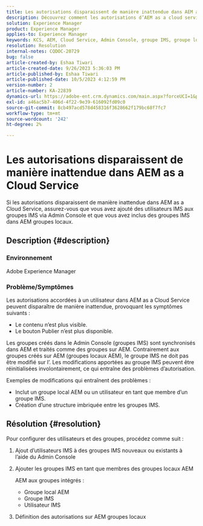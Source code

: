 ```yaml
---
title: Les autorisations disparaissent de manière inattendue dans AEM as a Cloud Service
description: Découvrez comment les autorisations d’AEM as a cloud service peuvent disparaître, entraînant l’invisibilité du contenu et l’absence d’options de publication.
solution: Experience Manager
product: Experience Manager
applies-to: Experience Manager
keywords: KCS, AEM, Cloud Service, Admin Console, groupe IMS, groupe local
resolution: Resolution
internal-notes: CQDOC-20729
bug: false
article-created-by: Eshaa Tiwari
article-created-date: 9/26/2023 5:36:03 PM
article-published-by: Eshaa Tiwari
article-published-date: 10/5/2023 4:12:59 PM
version-number: 2
article-number: KA-22839
dynamics-url: https://adobe-ent.crm.dynamics.com/main.aspx?forceUCI=1&pagetype=entityrecord&etn=knowledgearticle&id=26b81524-935c-ee11-be6f-6045bd006704
exl-id: a46ac5b7-406d-4f22-9e39-616092fd09c0
source-git-commit: 8cb497acd578d458316f3628662f179bc68f7fc7
workflow-type: tm+mt
source-wordcount: '242'
ht-degree: 2%

---
```


# Les autorisations disparaissent de manière inattendue dans AEM as a Cloud Service


Si les autorisations disparaissent de manière inattendue dans AEM as a Cloud Service, assurez-vous que vous avez ajouté des utilisateurs IMS aux groupes IMS via Admin Console et que vous avez inclus des groupes IMS dans AEM groupes locaux.

## Description {#description}


### Environnement

Adobe Experience Manager

### <b>Problème/</b>Symptômes

Les autorisations accordées à un utilisateur dans AEM as a Cloud Service peuvent disparaître de manière inattendue, provoquant les symptômes suivants :

- Le contenu n’est plus visible.
- Le bouton Publier n’est plus disponible.


Les groupes créés dans le Admin Console (groupes IMS) sont synchronisés dans AEM et traités comme des groupes sur AEM. Contrairement aux groupes créés sur AEM (groupes locaux AEM), le groupe IMS ne doit pas être modifié sur l’. Les modifications apportées au groupe IMS peuvent être réinitialisées involontairement, ce qui entraîne des problèmes d’autorisation.

Exemples de modifications qui entraînent des problèmes :

- Inclut un groupe local AEM ou un utilisateur en tant que membre d’un groupe IMS.
- Création d’une structure imbriquée entre les groupes IMS.



## Résolution {#resolution}


Pour configurer des utilisateurs et des groupes, procédez comme suit :

1. Ajout d’utilisateurs IMS à des groupes IMS nouveaux ou existants à l’aide du Admin Console
2. Ajouter les groupes IMS en tant que membres des groupes locaux AEM

   AEM aux groupes intégrés :

   - Groupe local AEM
   - Groupe IMS
   - Utilisateur IMS
3. Définition des autorisations sur AEM groupes locaux
